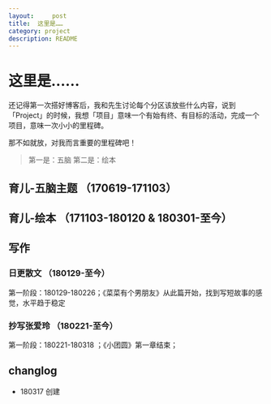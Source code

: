 ```yaml
---
layout:     post
title:  这里是……
category: project
description: README
---
```

# 这里是……
还记得第一次搭好博客后，我和先生讨论每个分区该放些什么内容，说到 「Project」的时候，我想「项目」意味一个有始有终、有目标的活动，完成一个项目，意味一次小小的里程碑。

那不如就放，对我而言重要的里程碑吧！

> 第一是：五脑
> 第二是：绘本
## 育儿-五脑主题 （170619-171103）
## 育儿-绘本 （171103-180120 & 180301-至今）
## 写作 
### 日更散文 （180129-至今）
第一阶段：180129-180226；《菜菜有个男朋友》从此篇开始，找到写短故事的感觉，水平趋于稳定
### 抄写张爱玲 （180221-至今）
第一阶段：180221-180318 ；《小团圆》第一章结束；


## changlog
- 180317 创建

